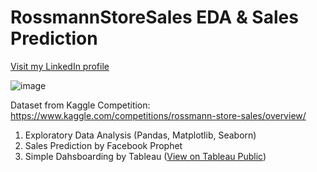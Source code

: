 # RossmannStoreSales EDA & Sales Prediction

<a href="https://www.linkedin.com/in/hiu-ching-lau-947501207">Visit my LinkedIn profile</a>

![image](https://user-images.githubusercontent.com/103478771/190192588-5f282190-b813-48ef-835e-5d34e96bed8d.png)

Dataset from Kaggle Competition: https://www.kaggle.com/competitions/rossmann-store-sales/overview/

1.  Exploratory Data Analysis (Pandas, Matplotlib, Seaborn)
2.  Sales Prediction by Facebook Prophet
3.  Simple Dahsboarding by Tableau (<a href="https://public.tableau.com/views/RossmannSales_16636001555950/Dashboard?:language=zh-TW&publish=yes&:display_count=n&:origin=viz_share_link">View on Tableau Public</a>) 
